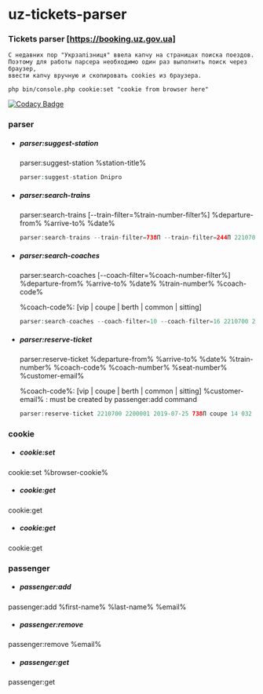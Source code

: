 # uz-tickets-parser

### Tickets parser [https://booking.uz.gov.ua]

```
С недавних пор "Укрзалiзниця" ввела капчу на страницах поиска поездов.
Поэтому для работы парсера необходимо один раз выполнить поиск через браузер,
ввести капчу вручную и скопировать cookies из браузера.

php bin/console.php cookie:set "cookie from browser here"
```

[![Codacy Badge](https://api.codacy.com/project/badge/Grade/516ad748e7df4d709349c41011e5ac78)](https://www.codacy.com/app/raisaev/uz-tickets-parser?utm_source=github.com&amp;utm_medium=referral&amp;utm_content=raisaev/uz-tickets-parser&amp;utm_campaign=Badge_Grade)

### parser

- ##### parser:suggest-station
  parser:suggest-station %station-title%
  ```php
  parser:suggest-station Dnipro
  ```

- ##### parser:search-trains
  parser:search-trains [--train-filter=%train-number-filter%] %departure-from% %arrive-to% %date%
  ```php
  parser:search-trains --train-filter=738П --train-filter=244П 2210700 2200001 2019-07-25
  ```

- ##### parser:search-coaches
  parser:search-coaches [--coach-filter=%coach-number-filter%] %departure-from% %arrive-to% %date% %train-number% %coach-code%
  
  %coach-code%: [vip | coupe | berth | common | sitting]
  ```php
  parser:search-coaches --coach-filter=10 --coach-filter=16 2210700 2200001 2019-07-25 738П coupe
  ```

- ##### parser:reserve-ticket
  parser:reserve-ticket %departure-from% %arrive-to% %date% %train-number% %coach-code% %coach-number% %seat-number% %customer-email%
  
  %coach-code%: [vip | coupe | berth | common | sitting]
  %customer-email% : must be created by passenger:add command
  ```php
  parser:reserve-ticket 2210700 2200001 2019-07-25 738П coupe 14 032 john.doe@gmail.com
  ```
  
### cookie
  
 - ##### cookie:set
  cookie:set %browser-cookie%
  
 - ##### cookie:get
  cookie:get
  
 - ##### cookie:get
  cookie:get


### passenger
  
 - ##### passenger:add
  passenger:add %first-name% %last-name% %email%
  
 - ##### passenger:remove
  passenger:remove %email%
  
 - ##### passenger:get
  passenger:get
